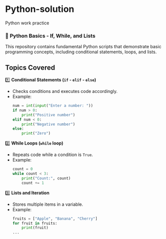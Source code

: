 # Python-solution
Python work practice 


### 🐍 **Python Basics - If, While, and Lists**  

This repository contains fundamental Python scripts that demonstrate basic programming concepts, including conditional statements, loops, and lists.  

##  **Topics Covered**  

1️⃣ **Conditional Statements (`if` - `elif` - `else`)**  
   - Checks conditions and executes code accordingly.  
   - Example:
     ```python
     num = int(input("Enter a number: "))
     if num > 0:
         print("Positive number")
     elif num < 0:
         print("Negative number")
     else:
         print("Zero")
     ```

2️⃣ **While Loops (`while` loop)**  
   - Repeats code while a condition is `True`.  
   - Example:
     ```python
     count = 0
     while count < 3:
         print("Count:", count)
         count += 1
     ```

3️⃣ **Lists and Iteration**  
   - Stores multiple items in a variable.  
   - Example:
     ```python
     fruits = ["Apple", "Banana", "Cherry"]
     for fruit in fruits:
         print(fruit)
     ...


